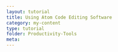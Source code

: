 ```yaml
---
layout: tutorial
title: Using Atom Code Editing Software
category: my-content
type: tutorial
folder: Productivity-Tools
meta:
---
```


